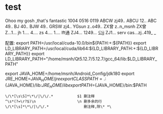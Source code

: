 # test

Ohoo my gosh ,that's fantastic
1004
0516
0119
ABCW zj49..
ABCU 12..
ABC  49..
BJ   40..
BJW  49..
GRSW   zj4..
YGsun   z..o49..
ZX曾  z..n_msnh
ZX曾 Z...1...
jh  1.... 4....
zs  4.... 1....
lft通 ZJ4... 1249... 
公jj  ZJ1...
serv  cas...zj..419_ _


配置:
export PATH=/usr/local/cuda-10.0/bin${PATH:+:${PATH}}
export LD_LIBRARY_PATH=/usr/local/cuda/lib64:${LD_LIBRARY_PATH:+:${LD_LIBRARY_PATH}}
export LD_LIBRARY_PATH="/home/msnh/Qt5.12.7/5.12.7/gcc_64/lib:$LD_LIBRARY_PATH"

export JAVA_HOME=/home/msnh/Android_Config/jdk180
export JRE_HOME=${JAVA_HOME}/jre    
export CLASSPATH=.:${JAVA_HOME}/lib:${JRE_HOME}/lib    
export PATH=${JAVA_HOME}/bin:$PATH

``` 
\/\*[\s\S]*\*\/|\/\/.*           $1 删注释  
^\s*(?=\r?$)\n                   \n 删多余的行
\/\*[\s]*\*\/|\/\/.*                删注释,除\* *\ 
```

